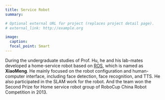 ```yaml
---
title: Service Robot
summary: 

# Optional external URL for project (replaces project detail page).
# external_link: http://example.org

image:
  caption:
  focal_point: Smart
---
```

During the undergraduate studies of Prof. Hu, he and his lab-mates developed a home-service robot based on [ROS](http://www.ros.org/), which is named as **XiaoMeng**. He mainly focused on the robot configuration and human-computer interface, including face detection, face recognition, and TTS. He also participated in the SLAM work for the robot. And the team won the Second Prize for Home service robot group of RoboCup China Robot Competition in 2013.